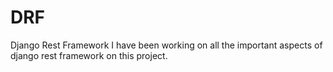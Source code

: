 # DRF
Django Rest Framework
I have been working on all the important aspects of django rest framework on this project.
